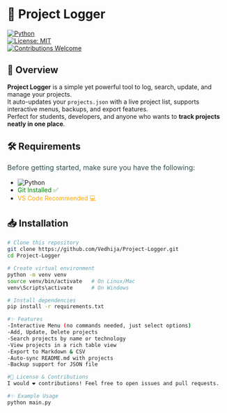 # 📒 Project Logger  

[![Python](https://img.shields.io/badge/Python-3.9+-blue.svg)](https://www.python.org/)  
[![License: MIT](https://img.shields.io/badge/License-MIT-green.svg)](LICENSE)  
[![Contributions Welcome](https://img.shields.io/badge/Contributions-Welcome-orange.svg)](https://github.com/Vedhija/Project-Logger/issues)  

## 📌 Overview  
**Project Logger** is a simple yet powerful tool to log, search, update, and manage your projects.  
It auto-updates your `projects.json` with a live project list, supports interactive menus, backups, and export features.  
Perfect for students, developers, and anyone who wants to **track projects neatly in one place**.  


## 🛠️ Requirements

<p style="font-size:16px; color:darkslategray;">
Before getting started, make sure you have the following:
</p>

- ![Python](https://img.shields.io/badge/Python-3.9%2B-blue?logo=python&logoColor=white)
- <span style="color:green;">Git Installed ✅</span>
- <span style="color:orange;">VS Code Recommended 💻</span>


## 📥 Installation

```bash
# Clone this repository
git clone https://github.com/Vedhija/Project-Logger.git
cd Project-Logger

# Create virtual environment
python -m venv venv
source venv/bin/activate   # On Linux/Mac
venv\Scripts\activate      # On Windows

# Install dependencies
pip install -r requirements.txt

#✨ Features
-Interactive Menu (no commands needed, just select options)
-Add, Update, Delete projects
-Search projects by name or technology
-View projects in a rich table view
-Export to Markdown & CSV
-Auto-sync README.md with projects
-Backup support for JSON file

#📜 License & Contributions
I would ❤️ contributions! Feel free to open issues and pull requests. 

#✨ Example Usage
python main.py
